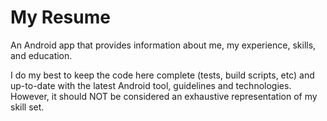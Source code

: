 # My Resume

An Android app that provides information about me, my experience, skills, and education.

I do my best to keep the code here complete (tests, build scripts, etc) and up-to-date
with the latest Android tool, guidelines and technologies. However, it should NOT
be considered an exhaustive representation of my skill set.